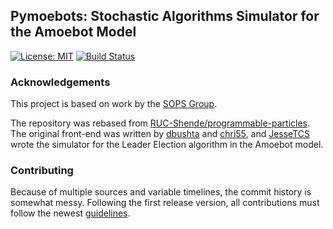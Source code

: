 ## Pymoebots: Stochastic Algorithms Simulator for the Amoebot Model

[![License: MIT](https://img.shields.io/badge/License-MIT-yellow.svg)](https://opensource.org/licenses/MIT) [![Build Status](https://travis-ci.com/aayux/pymoebots.svg?token=5ykcpxpsSYeM1yqgzqww&branch=master)](https://travis-ci.com/aayux/pymoebots)

### Acknowledgements

This project is based on work by the [SOPS Group](https://sops.engineering.asu.edu/).

The repository was rebased from [RUC-Shende/programmable-particles](https://github.com/RUC-Shende/programmable-particles). The original front-end was written by [dbushta](https://github.com/dbushta) and [chri55](https://github.com/chri55), and [JesseTCS](https://github.com/JesseTCS) wrote the simulator for the Leader Election algorithm in the Amoebot model.

### Contributing

Because of multiple sources and variable timelines, the commit history is somewhat messy. Following the first release version, all contributions must follow the newest [guidelines](https://github.com/aayux/aayux/pymoebots/CONTRIBUTING.md).
